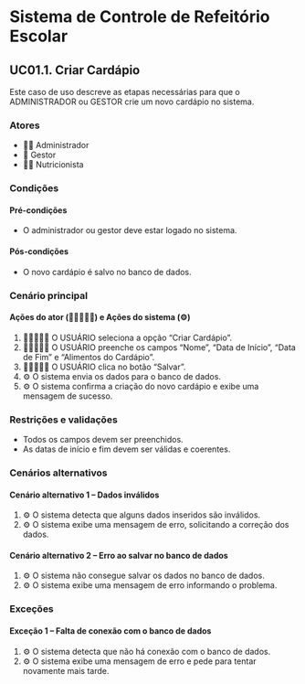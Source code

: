 # Sistema de Controle de Refeitório Escolar

## UC01.1. Criar Cardápio

Este caso de uso descreve as etapas necessárias para que o ADMINISTRADOR ou GESTOR crie um novo cardápio no sistema.

### Atores
- 👨‍💼 Administrador
- 💼 Gestor
- 👩‍🍳 Nutricionista

### Condições
#### Pré-condições
- O administrador ou gestor deve estar logado no sistema.

#### Pós-condições
- O novo cardápio é salvo no banco de dados.

### Cenário principal
#### Ações do ator (👨‍💼💼👩‍🍳) e Ações do sistema (⚙️)
1. 👨‍💼💼👩‍🍳 O USUÁRIO seleciona a opção “Criar Cardápio”.
2. 👨‍💼💼👩‍🍳 O USUÁRIO preenche os campos “Nome”, “Data de Início”, “Data de Fim” e “Alimentos do Cardápio”.
3. 👨‍💼💼👩‍🍳 O USUÁRIO clica no botão “Salvar”.
4. ⚙️ O sistema envia os dados para o banco de dados.
5. ⚙️ O sistema confirma a criação do novo cardápio e exibe uma mensagem de sucesso.

### Restrições e validações
- Todos os campos devem ser preenchidos.
- As datas de início e fim devem ser válidas e coerentes.

### Cenários alternativos
#### Cenário alternativo 1 – Dados inválidos
1. ⚙️ O sistema detecta que alguns dados inseridos são inválidos.
2. ⚙️ O sistema exibe uma mensagem de erro, solicitando a correção dos dados.

#### Cenário alternativo 2 – Erro ao salvar no banco de dados
1. ⚙️ O sistema não consegue salvar os dados no banco de dados.
2. ⚙️ O sistema exibe uma mensagem de erro informando o problema.

### Exceções
#### Exceção 1 – Falta de conexão com o banco de dados
1. ⚙️ O sistema detecta que não há conexão com o banco de dados.
2. ⚙️ O sistema exibe uma mensagem de erro e pede para tentar novamente mais tarde.
